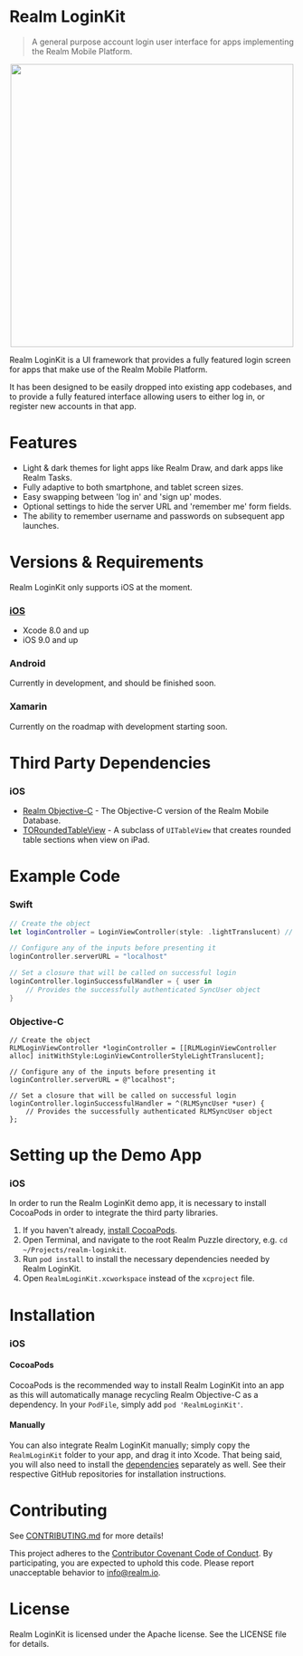 # Realm LoginKit
> A general purpose account login user interface for apps implementing the Realm Mobile Platform.

<p align="center">
<img src="https://raw.githubusercontent.com/realm-demos/realm-loginkit/master/screenshot.jpg" width="500" style="margin:0 auto" />
</p>

Realm LoginKit is a UI framework that provides a fully featured login screen for apps that make use of the Realm Mobile Platform.

It has been designed to be easily dropped into existing app codebases, and to provide a fully featured interface allowing users to either log in, or register new accounts in that app.

# Features
* Light & dark themes for light apps like Realm Draw, and dark apps like Realm Tasks.
* Fully adaptive to both smartphone, and tablet screen sizes.
* Easy swapping between 'log in' and 'sign up' modes.
* Optional settings to hide the server URL and 'remember me' form fields.
* The ability to remember username and passwords on subsequent app launches.

# Versions & Requirements

Realm LoginKit only supports iOS at the moment. 

### [iOS](https://github.com/realm-demos/realm-loginkit/tree/master/RealmLoginKit%20Apple/) 
* Xcode 8.0 and up
* iOS 9.0 and up

### Android 
Currently in development, and should be finished soon.

### Xamarin 
Currently on the roadmap with development starting soon.

# Third Party Dependencies

### iOS
* [Realm Objective-C](https://realm.io/docs/objc/latest/) - The Objective-C version of the Realm Mobile Database.
* [TORoundedTableView](https://github.com/TimOliver/TORoundedTableView) - A subclass of `UITableView` that creates rounded table sections when view on iPad.

# Example Code

### Swift

```swift
// Create the object
let loginController = LoginViewController(style: .lightTranslucent) // init() also defaults to lightTranslucent

// Configure any of the inputs before presenting it
loginController.serverURL = "localhost"

// Set a closure that will be called on successful login
loginController.loginSuccessfulHandler = { user in
	// Provides the successfully authenticated SyncUser object
}
```

### Objective-C

```objc
// Create the object
RLMLoginViewController *loginController = [[RLMLoginViewController alloc] initWithStyle:LoginViewControllerStyleLightTranslucent];

// Configure any of the inputs before presenting it
loginController.serverURL = @"localhost";

// Set a closure that will be called on successful login
loginController.loginSuccessfulHandler = ^(RLMSyncUser *user) {
	// Provides the successfully authenticated RLMSyncUser object
};
```

# Setting up the Demo App
### iOS
In order to run the Realm LoginKit demo app, it is necessary to install CocoaPods in order to integrate the third party libraries.

1. If you haven't already, [install CocoaPods](https://guides.cocoapods.org/using/getting-started.html).
2. Open Terminal, and navigate to the root Realm Puzzle directory, e.g. `cd ~/Projects/realm-loginkit`.
3. Run `pod install` to install the necessary dependencies needed by Realm LoginKit.
4. Open `RealmLoginKit.xcworkspace` instead of the `xcproject` file.

# Installation

### iOS
#### CocoaPods
CocoaPods is the recommended way to install Realm LoginKit into an app as this will automatically manage recycling Realm Objective-C as a dependency. In your `PodFile`, simply add `pod 'RealmLoginKit'`.

#### Manually
You can also integrate Realm LoginKit manually; simply copy the `RealmLoginKit` folder to your app, and drag it into Xcode. That being said, you will also need to install the [dependencies](#third-party-dependencies) separately as well. See their respective GitHub repositories for installation instructions.

# Contributing

See [CONTRIBUTING.md](CONTRIBUTING.md) for more details!

This project adheres to the [Contributor Covenant Code of Conduct](https://realm.io/conduct/). By participating, you are expected to uphold this code. Please report unacceptable behavior to [info@realm.io](mailto:info@realm.io).

# License

Realm LoginKit is licensed under the Apache license. See the LICENSE file for details.
